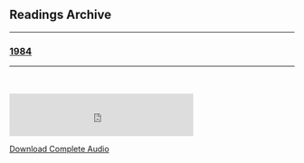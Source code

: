 <h2>Readings Archive</h2>
<div class="container">
	<hr />
	<h3><a href="/stwl/archive/1984">1984</a></h3>
	<div class="container">
		<hr />
	</div>
</div>
<hr style="height:20px; visibility:hidden;" />
<iframe src="https://audio-embed.glitch.me/?url=https://github.com/LunarTiger/stwl/releases/download/1984/1984.m4a" frameborder="0" width="325" height="75" allowTransparency="true"></iframe>
<p><a href="https://github.com/LunarTiger/stwl/releases/download/1984/1984.m4a">Download Complete Audio</a></p>
<script>
	document.getElementById('mainbanner').src = "/stwl/archive/1984/1984.jpg";
	document.getElementById('mainbanner').style = "height:400px; width:auto;";
</script>
